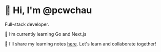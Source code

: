 # 👋 Hi, I'm @pcwchau 

Full-stack developer.

🌱 I’m currently learning Go and Next.js

💬 I'll share my learning notes [here](https://github.com/pcwchau/notes). Let's learn and collaborate together!
